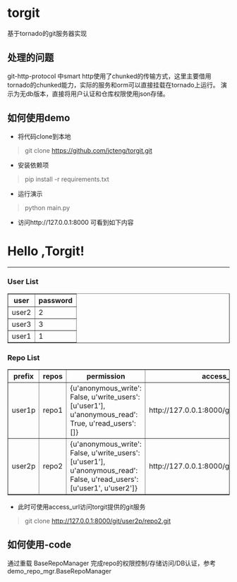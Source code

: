 # torgit  

基于tornado的git服务器实现  

## 处理的问题  

git-http-protocol 中smart http使用了chunked的传输方式，这里主要借用tornado的chunked能力，实际的服务和orm可以直接挂载在tornado上运行。
演示为无db版本，直接将用户认证和仓库权限使用json存储。

## 如何使用demo  


- 将代码clone到本地  
>   git clone https://github.com/jcteng/torgit.git

- 安装依赖项  
>   pip install -r requirements.txt

- 运行演示  

>   python main.py 

- 访问http://127.0.0.1:8000  可看到如下内容

<h1>Hello ,Torgit!</h1>
<hr>
<h3>User List</h3>
<table border="1">
<thead>
<th>user</th>
<th>password</th>
</thead>
<tbody>

<tr>
<td>user2</td>
<td>2</td>
</tr>

<tr>
<td>user3</td>
<td>3</td>
</tr>

<tr>
<td>user1</td>
<td>1</td>
</tr>

</tbody>
</table>
<h3>Repo List</h3>
<table border="1">
<thead>
<th>prefix</th>
<th>repos</th>
<th>permission</th>
<th>access_url</th>
</thead>
<tbody>


<tr>
<td>user1p</td>
<td>repo1</td>
<td>{u&#39;anonymous_write&#39;: False, u&#39;write_users&#39;: [u&#39;user1&#39;], u&#39;anonymous_read&#39;: True, u&#39;read_users&#39;: []}</td>
<td>http://127.0.0.1:8000/git/user1p/repo1.git</td>
</tr>



<tr>
<td>user2p</td>
<td>repo2</td>
<td>{u&#39;anonymous_write&#39;: False, u&#39;write_users&#39;: [u&#39;user1&#39;], u&#39;anonymous_read&#39;: False, u&#39;read_users&#39;: [u&#39;user1&#39;, u&#39;user2&#39;]}</td>
<td>http://127.0.0.1:8000/git/user2p/repo2.git</td>
</tr>


</tbody>
</table>


- 此时可使用access_url访问torgit提供的git服务  

> git clone http://127.0.0.1:8000/git/user2p/repo2.git

## 如何使用-code  

通过重载 BaseRepoManager 完成repo的权限控制/存储访问/DB认证，参考demo_repo_mgr.BaseRepoManager


